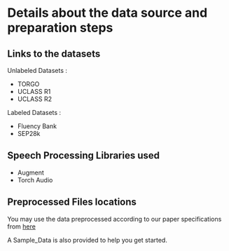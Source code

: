 # Details about the data source and preparation steps

## Links to the datasets

Unlabeled Datasets :
* TORGO
* UCLASS R1 
* UCLASS R2 

Labeled Datasets : 
* Fluency Bank
* SEP28k

## Speech Processing Libraries used
* Augment
* Torch Audio

## Preprocessed Files locations 
You may use the data preprocessed according to our paper specifications from [here](https://drive.google.com/drive/folders/1nUupz0SK_rMTJZbvyRA-DfEVd0pKN4FR?usp=sharing )

A Sample_Data is also provided to help you get started. 